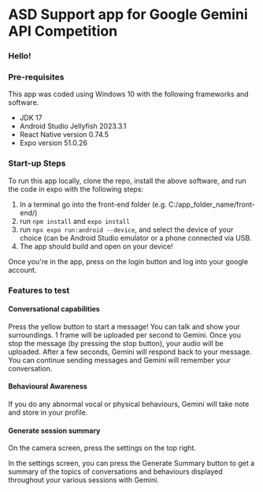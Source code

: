 # ASD Support app for Google Gemini API Competition

### Hello!

### Pre-requisites
This app was coded using Windows 10 with the following frameworks and software.
- JDK 17
- Android Studio Jellyfish 2023.3.1
- React Native version 0.74.5
- Expo version 51.0.26

### Start-up Steps
To run this app locally, clone the repo, install the above software, and run the code in expo with the following steps:
1. In a terminal go into the front-end folder (e.g. C:/app_folder_name/front-end/)
2. run `npm install` and `expo install`
3. run `npx expo run:android --device`, and select the device of your choice (can be Android Studio emulator or a phone connected via USB.
4. The app should build and open on your device!

Once you're in the app, press on the login button and log into your google account.

### Features to test

#### Conversational capabilities
Press the yellow button to start a message! You can talk and show your surroundings. 
1 frame will be uploaded per second to Gemini. 
Once you stop the message (by pressing the stop button), your audio will be uploaded. After a few seconds, Gemini will respond back to your message.
You can continue sending messages and Gemini will remember your conversation.

#### Behavioural Awareness
If you do any abnormal vocal or physical behaviours, Gemini will take note and store in your profile.

#### Generate session summary
On the camera screen, press the settings on the top right.

In the settings screen, you can press the Generate Summary button to get a summary of the topics of conversations and behaviours displayed throughout your various sessions with Gemini.
